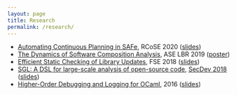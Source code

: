 ```yaml
---
layout: page
title: Research
permalink: /research/
---
```


- [Automating Continuous Planning in SAFe](https://asankhaya.github.io/pdf/Automating-Continuous-Planning-in-SAFe.pdf), RCoSE 2020 ([slides](/static/sapling-slides.pdf))
- [The Dynamics of Software Composition Analysis](https://arxiv.org/abs/1909.00973), ASE LBR 2019 ([poster](https://asankhaya.github.io/pdf/The-Dynamics-of-Software-Composition-Analysis-Poster.pdf))
- [Efficient Static Checking of Library Updates](https://asankhaya.github.io/pdf/Efficient-Static-Checking-of-Library-Updates.pdf), FSE 2018 ([slides](/static/update-advisor-slides.pdf))
- [SGL: A DSL for large-scale analysis of open-source code](https://asankhaya.github.io/pdf/Security-Graph-Language.pdf), [SecDev 2018](https://twitter.com/ieeesecdev/status/1046851061858914305) ([slides](/static/sgl-slides.pdf))
- [Higher-Order Debugging and Logging for OCaml](https://github.com/dariusf/ppx_polyprint/raw/master/report.pdf), 2016 ([slides](https://github.com/dariusf/ppx_polyprint/raw/master/slides.pdf))

